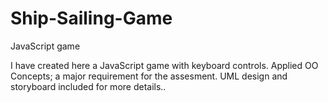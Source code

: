 # Ship-Sailing-Game
JavaScript game

I have created here a JavaScript game with keyboard controls. 
Applied OO Concepts; a major requirement for the assesment.
UML design and storyboard included for more details..

